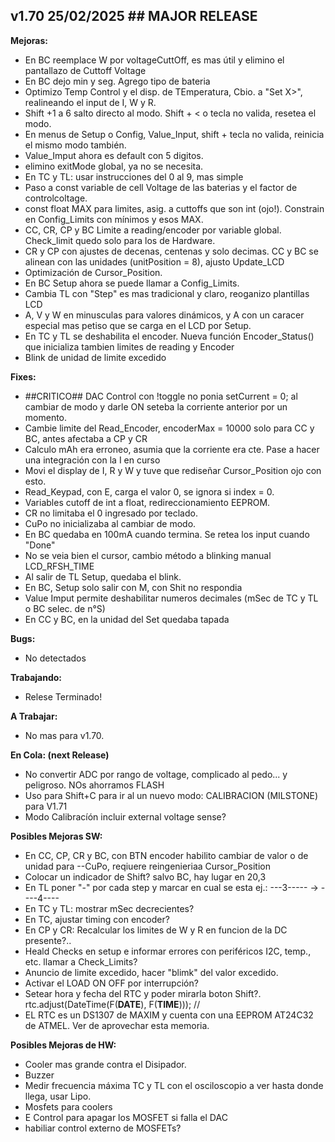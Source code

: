## v1.70 25/02/2025 ## MAJOR RELEASE ##

**Mejoras:**
- En BC reemplace W por voltageCuttOff, es mas útil y elimino el pantallazo de Cuttoff Voltage
- En BC dejo min y seg. Agrego tipo de bateria
- Optimizo Temp Control y el disp. de TEmperatura, Cbio. a "Set X>", realineando el input de I, W y R.
- Shift +1 a 6 salto directo al modo. Shift + < o tecla no valida, resetea el modo. 
- En menus de Setup o Config, Value_Input, shift + tecla no valida, reinicia el mismo modo también. 
- Value_Imput ahora es default con 5 digitos.
- elimino exitMode global, ya no se necesita.
- En TC y TL: usar instrucciones del 0 al 9, mas simple
- Paso a const variable de cell Voltage de las baterias y el factor de controlcoltage.
- const float MAX para limites, asig. a cuttoffs que son int (ojo!). Constrain en Config_Limits con mínimos y esos MAX.
- CC, CR, CP y BC Limite a reading/encoder por variable global. Check_limit quedo solo para los de Hardware.
- CR y CP con ajustes de decenas, centenas y solo decimas. CC y BC se alinean con las unidades (unitPosition = 8), ajusto Update_LCD
- Optimización de Cursor_Position. 
- En BC Setup ahora se puede llamar a Config_Limits.
- Cambia TL con "Step" es mas tradicional y claro, reoganizo plantillas LCD
- A, V y W en minusculas para valores dinámicos, y A con un caracer especial mas petiso que se carga en el LCD por Setup.
- En TC y TL se deshabilita el encoder. Nueva función Encoder_Status() que inicializa tambien limites de reading y Encoder
- Blink de unidad de limite excedido

**Fixes:**
- ##CRITICO## DAC Control con !toggle no ponia setCurrent = 0; al cambiar de modo y darle ON seteba la corriente anterior por un momento.
- Cambie limite del Read_Encoder, encoderMax = 10000 solo para CC y BC, antes afectaba a CP y CR
- Calculo mAh era erroneo, asumia que la corriente era cte. Pase a hacer una integración con la I en curso
- Movi el display de I, R y W y tuve que rediseñar Cursor_Position ojo con esto.
- Read_Keypad, con E, carga el valor 0, se ignora si index = 0.
- Variables cutoff de int a float, redireccionamiento EEPROM.
- CR no limitaba el 0 ingresado por teclado.
- CuPo no inicializaba al cambiar de modo.
- En BC quedaba en 100mA cuando termina. Se retea los input cuando "Done"
- No se veia bien el cursor, cambio método a blinking manual LCD_RFSH_TIME
- Al salir de TL Setup, quedaba el blink.
- En BC, Setup solo salir con M, con Shit no respondia
- Value Imput permite deshabilitar numeros decimales (mSec de TC y TL o BC selec. de n°S)
- En CC y BC, en la unidad del Set quedaba tapada

**Bugs:**
- No detectados
  
**Trabajando:**
- Relese Terminado!

**A Trabajar:**
- No mas para v1.70.

**En Cola: (next Release)**
- No convertir ADC por rango de voltage, complicado al pedo... y peligroso. NOs ahorramos FLASH
- Uso para Shift+C para ir al un nuevo modo: CALIBRACION (MILSTONE) para V1.71
- Modo Calibracíón incluir external voltage sense?

**Posibles Mejoras SW:**

- En CC, CP, CR y BC, con BTN encoder habilito cambiar de valor o de unidad para --CuPo, reqiuere reingenieriaa Cursor_Position
- Colocar un indicador de Shift? salvo BC, hay lugar en 20,3
- En TL poner "-" por cada step y marcar en cual se esta ej.: ---3----- -> ----4----
- En TC y TL: mostrar mSec decrecientes?
- En TC, ajustar timing con encoder?
- En CP y CR: Recalcular los limites de W y R en funcion de la DC presente?..
- Heald Checks en setup e informar errores con periféricos I2C, temp., etc. llamar a Check_Limits?
- Anuncio de limite excedido, hacer "blimk" del valor excedido.
- Activar el LOAD ON OFF por interrupción?
-  Setear hora y fecha del RTC y poder mirarla boton Shift?.
    rtc.adjust(DateTime(F(__DATE__), F(__TIME__))); //
- EL RTC es un DS1307 de MAXIM y cuenta con una EEPROM AT24C32 de ATMEL. Ver de aprovechar esta memoria.

**Posibles Mejoras de HW:**
- Cooler mas grande contra el Disipador.
- Buzzer
- Medir frecuencia máxima TC y TL con el osciloscopio a ver hasta donde llega, usar Lipo.
- Mosfets para coolers
- E Control para apagar los MOSFET si falla el DAC
- habiliar control externo de MOSFETs?
